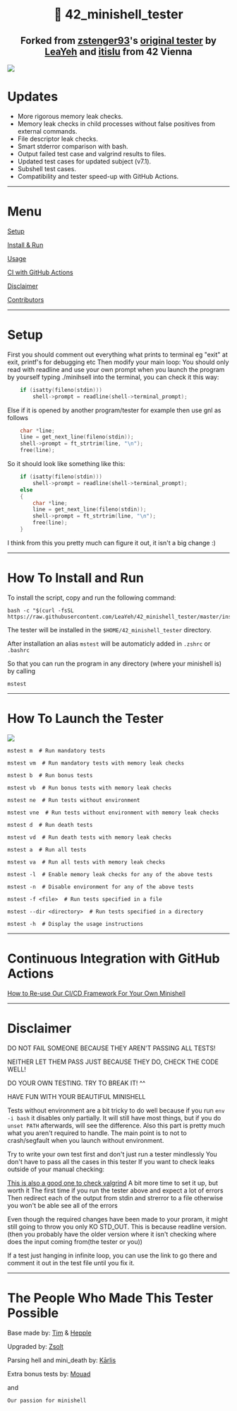 <h1 align=center>📖 42_minishell_tester</h1>
<h2 align="center">Forked from <a href="https://github.com/zstenger93">zstenger93</a>'s <a href="https://github.com/zstenger93/42_minishell_tester">original tester</a> by <a href="https://github.com/LeaYeh">LeaYeh</a> and <a href="https://github.com/itislu">itislu</a> from 42 Vienna</h2>
<img align=center src="https://github.com/LeaYeh/42_minishell_tester/blob/master/tester.png">

# Updates

- More rigorous memory leak checks.
- Memory leak checks in child processes without false positives from external commands.
- File descriptor leak checks.
- Smart stderror comparison with bash.
- Output failed test case and valgrind results to files.
- Updated test cases for updated subject (v7.1).
- Subshell test cases.
- Compatibility and tester speed-up with GitHub Actions.

---

# Menu

[Setup](#setup)

[Install & Run](#how-to-install-and-run)

[Usage](#how-to-launch-the-tester)

[CI with GitHub Actions](#continuous-integration-with-github-actions)

[Disclaimer](#disclaimer)

[Contributors](#the-people-who-made-this-tester-possible)

---

# Setup
First you should comment out everything what prints to terminal eg "exit" at exit, printf's for debugging etc
Then modify your main loop:
You should only read with readline and use your own prompt when you launch the program by yourself typing ./minihsell into the terminal, you can check it this way:


```c
	if (isatty(fileno(stdin)))
		shell->prompt = readline(shell->terminal_prompt);
```

Else if it is opened by another program/tester for example then use gnl as follows

```c
	char *line;
	line = get_next_line(fileno(stdin));
	shell->prompt = ft_strtrim(line, "\n");
	free(line);
```

So it should look like something like this:

```c
	if (isatty(fileno(stdin)))
		shell->prompt = readline(shell->terminal_prompt);
	else
	{
		char *line;
		line = get_next_line(fileno(stdin));
		shell->prompt = ft_strtrim(line, "\n");
		free(line);
	}
```

I think from this you pretty much can figure it out, it isn't a big change :)

---

# How To Install and Run

To install the script, copy and run the following command:

```
bash -c "$(curl -fsSL https://raw.githubusercontent.com/LeaYeh/42_minishell_tester/master/install.sh)"
```

The tester will be installed in the `$HOME/42_minishell_tester` directory.

After installation an alias `mstest` will be automaticly added in `.zshrc` or `.bashrc`

So that you can run the program in any directory (where your minishell is) by calling

```
mstest
```

---

# How To Launch the Tester

<img align=center src="https://github.com/LeaYeh/42_minishell_tester/blob/master/usage.png">

```
mstest m  # Run mandatory tests
```
```
mstest vm  # Run mandatory tests with memory leak checks
```
```
mstest b  # Run bonus tests
```
```
mstest vb  # Run bonus tests with memory leak checks
```
```
mstest ne  # Run tests without environment
```
```
mstest vne  # Run tests without environment with memory leak checks
```
```
mstest d  # Run death tests
```
```
mstest vd  # Run death tests with memory leak checks
```
```
mstest a  # Run all tests
```
```
mstest va  # Run all tests with memory leak checks
```
```
mstest -l  # Enable memory leak checks for any of the above tests
```
```
mstest -n  # Disable environment for any of the above tests
```
```
mstest -f <file>  # Run tests specified in a file
```
```
mstest --dir <directory>  # Run tests specified in a directory
```
```
mstest -h  # Display the usage instructions
```

---

# Continuous Integration with GitHub Actions

[How to Re-use Our CI/CD Framework For Your Own Minishell](https://github.com/LeaYeh/minishell?tab=readme-ov-file#how-to-re-use-our-cicd-framework-for-your-own-minishell)

---

# Disclaimer

DO NOT FAIL SOMEONE BECAUSE THEY AREN'T PASSING ALL TESTS!

NEITHER LET THEM PASS JUST BECAUSE THEY DO, CHECK THE CODE WELL!

DO YOUR OWN TESTING. TRY TO BREAK IT! ^^

HAVE FUN WITH YOUR BEAUTIFUL MINISHELL

Tests without environment are a bit tricky to do well because if you run `env -i bash` it disables only partially.
It will still have most things, but if you do `unset PATH` afterwards, will see the difference.
Also this part is pretty much what you aren't required to handle.
The main point is to not to crash/segfault when you launch without environment.

Try to write your own test first and don't just run a tester mindlessly
You don't have to pass all the cases in this tester
If you want to check leaks outside of your manual checking:

[This is also a good one to check valgrind](https://github.com/thallard/minishell_tester)
A bit more time to set it up, but worth it
The first time if you run the tester above and expect a lot of errors
Then redirect each of the output from stdin and strerror to a file otherwise you won't be able see all of the errors

Even though the required changes have been made to your proram, it might still going to throw you only KO STD_OUT.
This is because readline version. (then you probably have the older version where it isn't checking where does the input coming from(the tester or you))

If a test just hanging in infinite loop, you can use the link to go there and comment it out in the test file until you fix it.

---

# The People Who Made This Tester Possible

Base made by: [Tim](https://github.com/tjensen42) & [Hepple](https://github.com/hepple42)

Upgraded by: [Zsolt](https://github.com/zstenger93)

Parsing hell and mini_death by: [Kārlis](https://github.com/kvebers)

Extra bonus tests by: [Mouad](https://github.com/moabid42)

and

```
Our passion for minishell
```

